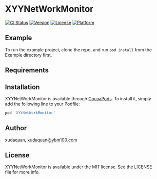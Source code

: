 # XYYNetWorkMonitor

[![CI Status](https://img.shields.io/travis/xudaquan/XYYNetWorkMonitor.svg?style=flat)](https://travis-ci.org/xudaquan/XYYNetWorkMonitor)
[![Version](https://img.shields.io/cocoapods/v/XYYNetWorkMonitor.svg?style=flat)](https://cocoapods.org/pods/XYYNetWorkMonitor)
[![License](https://img.shields.io/cocoapods/l/XYYNetWorkMonitor.svg?style=flat)](https://cocoapods.org/pods/XYYNetWorkMonitor)
[![Platform](https://img.shields.io/cocoapods/p/XYYNetWorkMonitor.svg?style=flat)](https://cocoapods.org/pods/XYYNetWorkMonitor)

## Example

To run the example project, clone the repo, and run `pod install` from the Example directory first.

## Requirements

## Installation

XYYNetWorkMonitor is available through [CocoaPods](https://cocoapods.org). To install
it, simply add the following line to your Podfile:

```ruby
pod 'XYYNetWorkMonitor'
```

## Author

xudaquan, xudaquan@ybm100.com

## License

XYYNetWorkMonitor is available under the MIT license. See the LICENSE file for more info.
